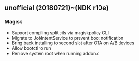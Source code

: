## unofficial (20180721)~(NDK r10e) 

### Magisk
- Support compiling split cils via magiskpolicy CLI
- Migrate to JobIntentService to prevent boot notification
- Bring back installing to second slot after OTA on A/B devices
- Allow bootctl to run
- Remove system root when running addon.d
